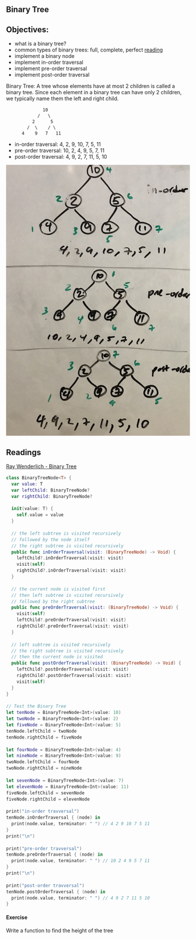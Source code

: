 ## Binary Tree 

## Objectives: 

 - what is a binary tree?
 - common types of binary trees: full, complete, perfect [reading](https://www.geeksforgeeks.org/binary-tree-set-3-types-of-binary-tree/)    
 - implement a binary node
 - implement in-order traversal
 - implement pre-order traversal
 - implement post-order traversal

Binary Tree: A tree whose elements have at most 2 children is called a binary tree. Since each element in a binary tree can have only 2 children, we typically name them the left and right child.
 
                  10
                /   \
              2      5
            /  \    / \
          4    9   7   11
 
 
 - in-order traversal: 4, 2, 9, 10, 7, 5, 11
 - pre-order traversal: 10, 2, 4, 9, 5, 7, 11
 - post-order traversal: 4, 9, 2, 7, 11, 5, 10
 
 ![binary tree traversals](https://github.com/joinpursuit/Pursuit-Core-iOS-DSA-Practice/blob/master/Binary%20Tree/Images/binary-tree-traversals.jpg)
 
 ## Readings
 
 [Ray Wenderlich - Binary Tree](https://github.com/raywenderlich/swift-algorithm-club/tree/master/Binary%20Tree)  


```swift
class BinaryTreeNode<T> {
  var value: T
  var leftChild: BinaryTreeNode?
  var rightChild: BinaryTreeNode?
  
  init(value: T) {
    self.value = value
  }
  
  // the left subtree is visited recursively
  // followed by the node itself
  // the right subtree is visited recursively
  public func inOrderTraversal(visit: (BinaryTreeNode) -> Void) {
    leftChild?.inOrderTraversal(visit: visit)
    visit(self)
    rightChild?.inOrderTraversal(visit: visit)
  }
  
  // the current node is visited first
  // then left subtree is visited recursively
  // followed by the right subtree
  public func preOrderTraversal(visit: (BinaryTreeNode) -> Void) {
    visit(self)
    leftChild?.preOrderTraversal(visit: visit)
    rightChild?.preOrderTraversal(visit: visit)
  }
  
  // left subtree is visited recursively
  // the right subtree is visited recursively
  // then the current node is visited
  public func postOrderTraversal(visit: (BinaryTreeNode) -> Void) {
    leftChild?.postOrderTraversal(visit: visit)
    rightChild?.postOrderTraversal(visit: visit)
    visit(self)
  }
}

// Test the Binary Tree
let tenNode = BinaryTreeNode<Int>(value: 10)
let twoNode = BinaryTreeNode<Int>(value: 2)
let fiveNode = BinaryTreeNode<Int>(value: 5)
tenNode.leftChild = twoNode
tenNode.rightChild = fiveNode

let fourNode = BinaryTreeNode<Int>(value: 4)
let nineNode = BinaryTreeNode<Int>(value: 9)
twoNode.leftChild = fourNode
twoNode.rightChild = nineNode

let sevenNode = BinaryTreeNode<Int>(value: 7)
let elevenNode = BinaryTreeNode<Int>(value: 11)
fiveNode.leftChild = sevenNode
fiveNode.rightChild = elevenNode

print("in-order travversal")
tenNode.inOrderTraversal { (node) in
  print(node.value, terminator: " ") // 4 2 9 10 7 5 11
}
print("\n")

print("pre-order travversal")
tenNode.preOrderTraversal { (node) in
  print(node.value, terminator: " ") // 10 2 4 9 5 7 11
}
print("\n")

print("post-order travversal")
tenNode.postOrderTraversal { (node) in
  print(node.value, terminator: " ") // 4 9 2 7 11 5 10
}
```

#### Exercise

Write a function to find the height of the tree

